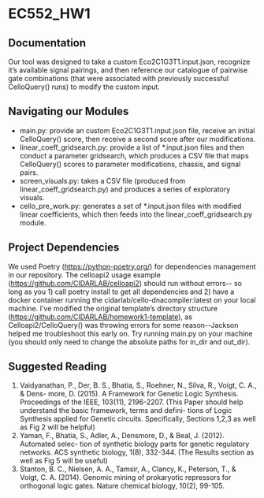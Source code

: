 # EC552_HW1
## Documentation
Our tool was designed to take a custom Eco2C1G3T1.input.json, recognize it’s available signal pairings, and then reference our catalogue of pairwise gate combinations (that were associated with previously successful CelloQuery() runs) to modify the custom input.

## Navigating our Modules
- main.py: provide an custom Eco2C1G3T1.input.json file, receive an initial CelloQuery() score, then receive a second score after our modifications.
- linear_coeff_gridsearch.py: provide a list of *.input.json files and then conduct a parameter gridsearch, which produces a CSV file that maps CelloQuery() scores to parameter modifications, chassis, and signal pairs.
- screen_visuals.py: takes a CSV file (produced from linear_coeff_gridsearch.py) and produces a series of exploratory visuals.
- cello_pre_work.py: generates a set of *.input.json files with modified linear coefficients, which then feeds into the linear_coeff_gridsearch.py module.

## Project Dependencies
We used Poetry (https://python-poetry.org/) for dependencies management in our repository. The celloapi2 usage example (https://github.com/CIDARLAB/celloapi2) should run without errors-- so long as you 1) call poetry install to get all dependencies and 2) have a docker container running the cidarlab/cello-dnacompiler:latest on your local machine. I’ve modified the original template’s directory structure (https://github.com/CIDARLAB/homework1-template), as Celloapi2/CelloQuery() was throwing errors for some reason--Jackson helped me troubleshoot this early on. Try running main.py on your machine (you should only need to change the absolute paths for in_dir and out_dir).

## Suggested Reading
1. Vaidyanathan, P., Der, B. S., Bhatia, S., Roehner, N., Silva, R., Voigt, C. A., & Dens- more, D. (2015). A Framework for Genetic Logic Synthesis. Proceedings of the IEEE, 103(11), 2196-2207.
(This Paper should help understand the basic framework, terms and defini- tions of Logic Synthesis applied for Genetic circuits. Specifically, Sections 1,2,3 as well as Fig 2 will be helpful)
2. Yaman, F., Bhatia, S., Adler, A., Densmore, D., & Beal, J. (2012). Automated selec- tion of synthetic biology parts for genetic regulatory networks. ACS synthetic biology, 1(8), 332-344.
(The Results section as well as Fig 5 will be useful)
3. Stanton, B. C., Nielsen, A. A., Tamsir, A., Clancy, K., Peterson, T., & Voigt, C. A. (2014). Genomic mining of prokaryotic repressors for orthogonal logic gates. Nature chemical biology, 10(2), 99-105.
